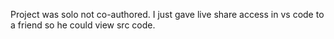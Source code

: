 Project was solo not co-authored. I just gave live share access in vs code to a friend so he could view src code.

